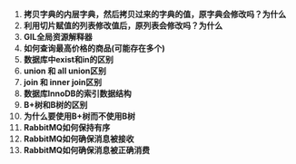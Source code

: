 1. **拷贝字典的内层字典，然后拷贝过来的字典的值，原字典会修改吗？为什么**
2. **利用切片赋值的列表修改值后，原列表会修改吗？为什么**
3. **GIL全局资源解释器**
4. **如何查询最高价格的商品(可能存在多个)**
5. **数据库中exist和in的区别**
6. **union 和 all union区别**
7. **join 和 inner join区别**
8. **数据库InnoDB的索引数据结构**
9. **B+树和B树的区别**
10. **为什么要使用B+树而不使用B树**
11. **RabbitMQ如何保持有序**
12. **RabbitMQ如何确保消息被接收**
13. **RabbitMQ如何确保消息被正确消费**